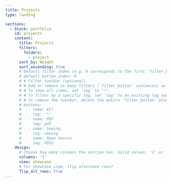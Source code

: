 ```yaml
---
title: Projects
type: landing

sections:
  - block: portfolio
    id: projects
    content:
      title: Projects
      filters:
        folders:
          - project
      sort_by: Weight
      sort_ascending: true
      # Default filter index (e.g. 0 corresponds to the first `filter_button` instance below).
      # default_button_index: 0
      # # Filter toolbar (optional).
      # # Add or remove as many filters (`filter_button` instances) as you like.
      # # To show all items, set `tag` to "*".
      # # To filter by a specific tag, set `tag` to an existing tag name.
      # # To remove the toolbar, delete the entire `filter_button` block.
      # buttons:
      #   - name: All
      #     tag: '*'
      #   - name: PDF
      #     tag: pdf
      #   - name: Sewing
      #     tag: sewing
      #   - name: Open Source
      #     tag: FOSS
    design:
      # Choose how many columns the section has. Valid values: '1' or '2'.
      columns: '1'
      view: showcase
      # For Showcase view, flip alternate rows?
      flip_alt_rows: true
---
```


